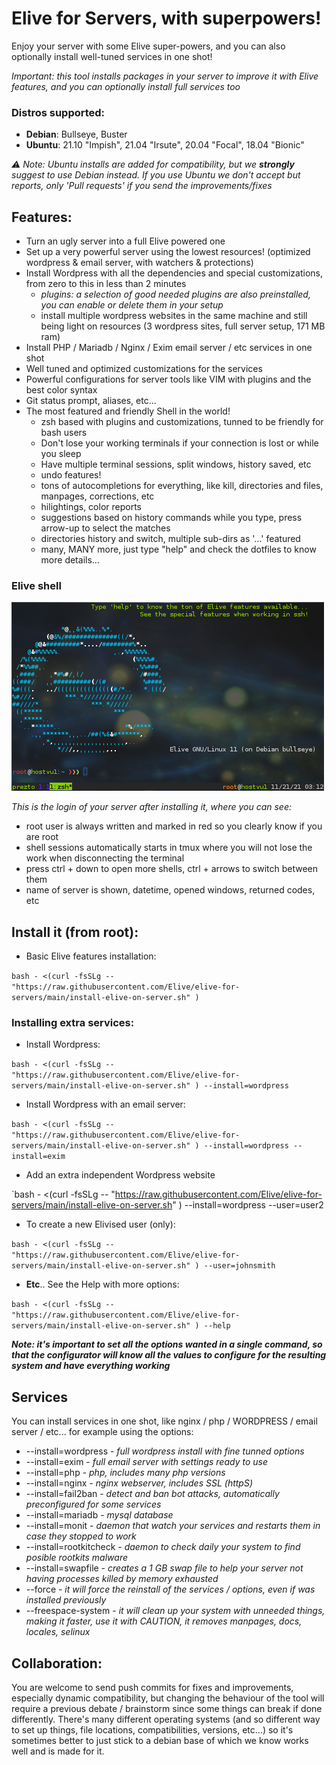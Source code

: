 # Elive for Servers, with superpowers!
Enjoy your server with some Elive super-powers, and you can also optionally install well-tuned services in one shot!

_Important: this tool installs packages in your server to improve it with Elive features, and you can optionally install full services too_

### Distros supported:
 * **Debian**: Bullseye, Buster
 * **Ubuntu**: 21.10 "Impish", 21.04 "Irsute", 20.04 "Focal", 18.04 "Bionic"


_:warning: Note: Ubuntu installs are added for compatibility, but we **strongly** suggest to use Debian instead. If you use Ubuntu we don't accept but reports, only 'Pull requests' if you send the improvements/fixes_

## Features:
* Turn an ugly server into a full Elive powered one
* Set up a very powerful server using the lowest resources! (optimized wordpress & email server, with watchers & protections)
* Install Wordpress with all the dependencies and special customizations, from zero to this in less than 2 minutes
  * _plugins: a selection of good needed plugins are also preinstalled, you can enable or delete them in your setup_
  * install multiple wordpress websites in the same machine and still being light on resources (3 wordpress sites, full server setup, 171 MB ram)
* Install PHP / Mariadb / Nginx / Exim email server / etc services in one shot
* Well tuned and optimized customizations for the services
* Powerful configurations for server tools like VIM with plugins and the best color syntax
* Git status prompt, aliases, etc...
* The most featured and friendly Shell in the world!
  * zsh based with plugins and customizations, tunned to be friendly for bash users
  * Don't lose your working terminals if your connection is lost or while you sleep
  * Have multiple terminal sessions, split windows, history saved, etc
  * undo features!
  * tons of autocompletions for everything, like kill<tab>, directories and files, manpages, corrections, etc
  * hilightings, color reports
  * suggestions based on history commands while you type, press arrow-up to select the matches
  * directories history and switch, multiple sub-dirs as '...' featured
  * many, MANY more, just type "help" and check the dotfiles to know more details...

### Elive shell
![screenshot login](screenshots/screenshot-login.png)

_This is the login of your server after installing it, where you can see:_
* root user is always written and marked in red so you clearly know if you are root
* shell sessions automatically starts in tmux where you will not lose the work when disconnecting the terminal
* press ctrl + down to open more shells, ctrl + arrows to switch between them
* name of server is shown, datetime, opened windows, returned codes, etc

## **Install it** (from root):

 * Basic Elive features installation:

`bash - <(curl -fsSLg -- "https://raw.githubusercontent.com/Elive/elive-for-servers/main/install-elive-on-server.sh" )`


### Installing extra services:

 * Install Wordpress:

`bash - <(curl -fsSLg -- "https://raw.githubusercontent.com/Elive/elive-for-servers/main/install-elive-on-server.sh" ) --install=wordpress`

 * Install Wordpress with an email server:

`bash - <(curl -fsSLg -- "https://raw.githubusercontent.com/Elive/elive-for-servers/main/install-elive-on-server.sh" ) --install=wordpress --install=exim`

 * Add an extra independent Wordpress website

`bash - <(curl -fsSLg -- "https://raw.githubusercontent.com/Elive/elive-for-servers/main/install-elive-on-server.sh" ) --install=wordpress --user=user2

 * To create a new Elivised user (only):

`bash - <(curl -fsSLg -- "https://raw.githubusercontent.com/Elive/elive-for-servers/main/install-elive-on-server.sh" ) --user=johnsmith`

 * **Etc**.. See the Help with more options:

`bash - <(curl -fsSLg -- "https://raw.githubusercontent.com/Elive/elive-for-servers/main/install-elive-on-server.sh" ) --help`


___Note: it's important to set all the options wanted in a single command, so that the configurator will know all the values to configure for the resulting system and have everything working___

## Services
 You can install services in one shot, like nginx / php / WORDPRESS / email server / etc... for example using the options:
 * --install=wordpress      - _full wordpress install with fine tunned options_
 * --install=exim           - _full email server with settings ready to use_
 * --install=php            - _php, includes many php versions_
 * --install=nginx          - _nginx webserver, includes SSL (httpS)_
 * --install=fail2ban       - _detect and ban bot attacks, automatically preconfigured for some services_
 * --install=mariadb        - _mysql database_
 * --install=monit          - _daemon that watch your services and restarts them in case they stopped to work_
 * --install=rootkitcheck   - _daemon to check daily your system to find posible rootkits malware_
 * --install=swapfile       - _creates a 1 GB swap file to help your server not having processes killed by memory exhausted_
 * --force                  - _it will force the reinstall of the services / options, even if was installed previously_
 * --freespace-system       - _it will clean up your system with unneeded things, making it faster, use it with CAUTION, it removes manpages, docs, locales, selinux_



## Collaboration:
You are welcome to send push commits for fixes and improvements, especially dynamic compatibility, but changing the behaviour of the tool will require a previous debate / brainstorm since some things can break if done differently. There's many different operating systems (and so different way to set up things, file locations, compatibilities, versions, etc...) so it's sometimes better to just stick to a debian base of which we know works well and is made for it.
